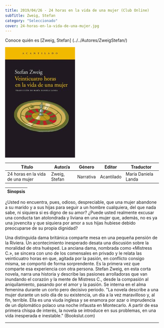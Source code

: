 ```yaml
---
title: 2019/04/26 - 24 horas en la vida de una mujer (Club Online)
subTitle: Zweig, Stefan
category: "Seleccionado"
cover: 24-horas-en-la-vida-de-una-mujer.jpg
---
```

Conoce quién es [Zweig, Stefan] (../../Autores/ZweigStefan/)

!["Imagen no encontrada"](24-horas-en-la-vida-de-una-mujer.jpg)

Título | Autor/a | Género | Editor | Traductor |
------ | ------- | ------ | ------ | --------- |
24 horas en la vida de una mujer | Zweig, Stefan | Narrativa | Acantilado | María Daniela Landa |

|Sinopsis|
|--------|
¿Usted no encuentra, pues, odioso, despreciable, que una mujer abandone a su marido y a sus hijas para seguir a un hombre cualquiera, del que nada sabe, ni siquiera si es digno de su amor? ¿Puede usted realmente excusar una conducta tan atolondrada y liviana en una mujer que, además, no es ya una jovencita y que siquiera por amor a sus hijas hubiese debido preocuparse de su propia dignidad?

Una distinguida dama británica comparte mesa en una pequeña pensión de la Riviera. Un acontecimiento inesperado desata una discusión sobre la moralidad de otra huésped.
La anciana dama, nombrada como «Mistress C.», se sincera con uno de los comensales en privado y le relata las veinticuatro horas en que, agitada por la pasión, en conflicto consigo misma, se comportó de forma sorprendente. Es la primera vez que comparte esa experiencia con otra persona.
Stefan Zweig, en esta corta novela, narra una historia y describe las pasiones arrolladoras que van inundando el corazón y la mente de Mistress C., desde la compasión al aniquilamiento, pasando por el amor y la pasión.​ Se interna en el alma femenina durante un corto pero decisivo periodo.
"La novela describe a una mujer durante un solo día de su existencia, un día a la vez maravilloso y, al fin, terrible. Ella es una viuda inglesa y se enamora por azar o imprudencia de un diplomático polaco una noche infausta en Montecarlo. A partir de esa primera chispa de interés, la novela se introduce en sus problemas, en una vida inesperada e inestable." (Bookslut.com)
***